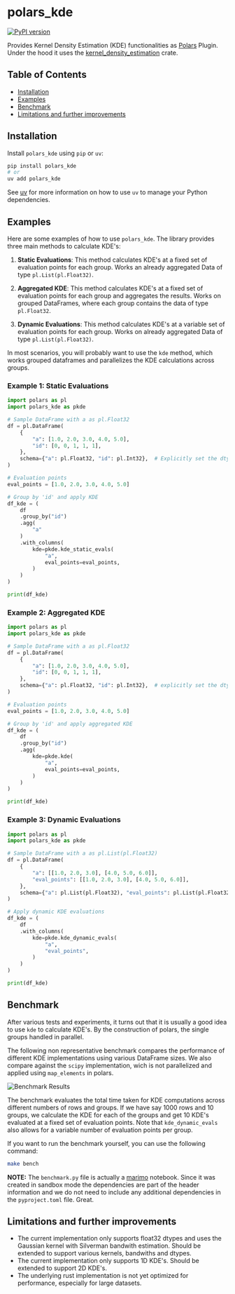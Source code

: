 # polars_kde  

[![PyPI version](https://badge.fury.io/py/polars-kde.svg)](https://badge.fury.io/py/polars-kde)

Provides Kernel Density Estimation (KDE) functionalities as [Polars](https://www.pola.rs/) Plugin.
Under the hood it uses the [kernel_density_estimation](https://docs.rs/kernel-density-estimation/latest/kernel_density_estimation/kde/index.html) crate.

## Table of Contents

- [Installation](#installation)
- [Examples](#examples)
- [Benchmark](#benchmark)
- [Limitations and further improvements](#limitations-and-further-improvements)

## Installation

Install `polars_kde` using `pip` or `uv`:

```bash
pip install polars_kde
# or 
uv add polars_kde
```

See [uv](https://docs.astral.sh/uv/) for more information on how to use `uv` to manage your Python dependencies.


## Examples

Here are some examples of how to use `polars_kde`. The library provides three main methods to calculate KDE's:

1. **Static Evaluations**: This method calculates KDE's at a fixed set of evaluation points for each group. Works an already aggregated Data of type `pl.List(pl.Float32)`.

2. **Aggregated KDE**: This method calculates KDE's at a fixed set of evaluation points for each group and aggregates the results. Works on grouped DataFrames, where each group contains the data of type `pl.Float32`.

3. **Dynamic Evaluations**: This method calculates KDE's at a variable set of evaluation points for each group. Works on already aggregated Data of type `pl.List(pl.Float32)`.

In most scenarios, you will probably want to use the `kde` method, which works grouped dataframes and parallelizes the KDE calculations across groups.

### Example 1: Static Evaluations

```python
import polars as pl
import polars_kde as pkde

# Sample DataFrame with a as pl.Float32
df = pl.DataFrame(
    {
        "a": [1.0, 2.0, 3.0, 4.0, 5.0],
        "id": [0, 0, 1, 1, 1],
    },
    schema={"a": pl.Float32, "id": pl.Int32},  # Explicitly set the dtypes
)

# Evaluation points
eval_points = [1.0, 2.0, 3.0, 4.0, 5.0]

# Group by 'id' and apply KDE
df_kde = (
    df
    .group_by("id")
    .agg(
        "a"
    )
    .with_columns(
        kde=pkde.kde_static_evals(
            "a",
            eval_points=eval_points,
        )
    )
)

print(df_kde)
```

### Example 2: Aggregated KDE

```python
import polars as pl
import polars_kde as pkde

# Sample DataFrame with a as pl.Float32
df = pl.DataFrame(
    {
        "a": [1.0, 2.0, 3.0, 4.0, 5.0],
        "id": [0, 0, 1, 1, 1],
    },
    schema={"a": pl.Float32, "id": pl.Int32},  # explicitly set the dtypes
)

# Evaluation points
eval_points = [1.0, 2.0, 3.0, 4.0, 5.0]

# Group by 'id' and apply aggregated KDE
df_kde = (
    df
    .group_by("id")
    .agg(
        kde=pkde.kde(
            "a",
            eval_points=eval_points,
        )
    )
)

print(df_kde)
```


### Example 3: Dynamic Evaluations

```python
import polars as pl
import polars_kde as pkde

# Sample DataFrame with a as pl.List(pl.Float32)
df = pl.DataFrame(
    {
        "a": [[1.0, 2.0, 3.0], [4.0, 5.0, 6.0]],
        "eval_points": [[1.0, 2.0, 3.0], [4.0, 5.0, 6.0]],
    },
    schema={"a": pl.List(pl.Float32), "eval_points": pl.List(pl.Float32)},
)

# Apply dynamic KDE evaluations
df_kde = (
    df
    .with_columns(
        kde=pkde.kde_dynamic_evals(
            "a",
            "eval_points",
        )
    )
)

print(df_kde)
```

## Benchmark

After various tests and experiments, it turns out that it is usually a good idea to use `kde` to calculate KDE's. By the  construction of polars, the single groups handled in parallel.

The following non representative benchmark compares the performance of different KDE implementations using various DataFrame sizes. We also compare against the `scipy` implementation, wich is not parallelized and applied using `map_elements` in polars.

![Benchmark Results](benchmark.png)

The benchmark evaluates the total time taken for KDE computations across different numbers of rows and groups. If we have say 1000 rows and 10 groups, we calculate the KDE for each of the groups and get 10 KDE's evaluated at a fixed set of evaluation points. Note that `kde_dynamic_evals` also allows for a variable number of evaluation points per group.

If you want to run the benchmark yourself, you can use the following command:

```bash
make bench
```

**NOTE:** The `benchmark.py` file is actually a [marimo](https://marimo.app) notebook. Since it was created in sandbox mode the dependencies are part of the header information and we do not need to include any additional dependencies in the `pyproject.toml` file. Great.

## Limitations and further improvements

- The current implementation only supports float32 dtypes and uses the Gaussian kernel with Silverman bandwith estimation. Should be extended to support various kernels, bandwiths and dtypes.
- The current implementation only supports 1D KDE's. Should be extended to support 2D KDE's.
- The underlying rust implementation is not yet optimized for performance, especially for large datasets.